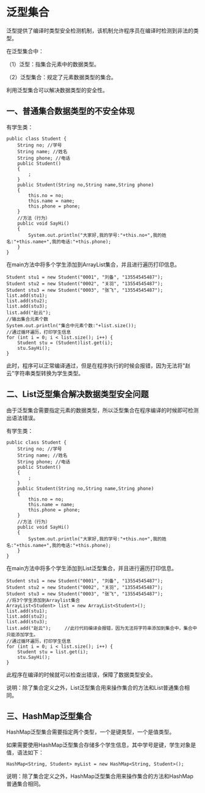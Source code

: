 # 泛型集合

泛型提供了编译时类型安全检测机制，该机制允许程序员在编译时检测到非法的类型。 

在泛型集合中：

（1）泛型：指集合元素中的数据类型。

（2）泛型集合：规定了元素数据类型的集合。

利用泛型集合可以解决数据类型的安全性。

## 一、普通集合数据类型的不安全体现

有学生类：

```
public class Student {
    String no; //学号
    String name; //姓名
    String phone; //电话
    public Student()
    {
    	;
    }
    public Student(String no,String name,String phone)
    {
    	this.no = no;
    	this.name = name;
    	this.phone = phone;
    }
    //方法（行为）
    public void SayHi()
    {
        System.out.println("大家好,我的学号:"+this.no+",我的姓名:"+this.name+",我的电话:"+this.phone);
    }
}
```

在main方法中将多个学生添加到ArrayList集合，并且进行遍历打印信息。

```
Student stu1 = new Student("0001", "刘备", "13554545487");
Student stu2 = new Student("0002", "关羽", "13554545487");
Student stu3 = new Student("0003", "张飞", "13554545487");
list.add(stu1);
list.add(stu2);
list.add(stu3);
list.add("赵云");
//输出集合元素个数
System.out.println("集合中元素个数:"+list.size());
//通过循环遍历，打印学生信息
for (int i = 0; i < list.size(); i++) {
    Student stu = (Student)list.get(i);
    stu.SayHi();
}
```

此时，程序可以正常编译通过，但是在程序执行的时候会报错，因为无法将"赵云"字符串类型转换为学生类型。

## 二、List泛型集合解决数据类型安全问题

由于泛型集合需要指定元素的数据类型，所以泛型集合在程序编译的时候即可检测出语法错误。

有学生类：

```
public class Student {
    String no; //学号
    String name; //姓名
    String phone; //电话
    public Student()
    {
    	;
    }
    public Student(String no,String name,String phone)
    {
    	this.no = no;
    	this.name = name;
    	this.phone = phone;
    }
    //方法（行为）
    public void SayHi()
    {
        System.out.println("大家好,我的学号:"+this.no+",我的姓名:"+this.name+",我的电话:"+this.phone);
    }
}
```

在main方法中将多个学生添加到List泛型集合，并且进行遍历打印信息。

```
Student stu1 = new Student("0001", "刘备", "13554545487");
Student stu2 = new Student("0002", "关羽", "13554545487");
Student stu3 = new Student("0003", "张飞", "13554545487");
//将3个学生添加到Arraylist集合
ArrayList<Student> list = new ArrayList<Student>();
list.add(stu1);
list.add(stu2);
list.add(stu3);
list.add("赵云");     //此行代码编译会报错，因为无法将字符串添加到集合中，集合中只能添加学生。
//通过循环遍历，打印学生信息
for (int i = 0; i < list.size(); i++) {
    Student stu = list.get(i);
    stu.SayHi();
}
```

此程序在编译的时候就可以检查出错误，保障了数据类型安全。

说明：除了集合定义之外，List泛型集合用来操作集合的方法和List普通集合相同。

## 三、HashMap泛型集合

HashMap泛型集合需要指定两个类型，一个是键类型，一个是值类型。

如果需要使用HashMap泛型集合存储多个学生信息，其中学号是键，学生对象是值，语法如下：

```
HashMap<String, Student> myList = new HashMap<String, Student>();
```

说明：除了集合定义之外，HashMap泛型集合用来操作集合的方法和HashMap普通集合相同。

